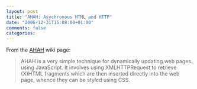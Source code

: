 ```yaml
---
layout: post
title: "AHAH: Asychronous HTML and HTTP"
date: "2006-12-31T15:08:00+01:00"
comments: false
categories: 
---
```


<p>From the <a href="http://microformats.org/wiki/rest/ahah">AHAH</a> wiki page:</p>

<blockquote>
<p>AHAH is a very simple technique for dynamically updating web pages using JavaScript. It involves using XMLHTTPRequest to retrieve (X)HTML fragments which are then inserted directly into the web page, whence they can be styled using CSS.</p>
</blockquote>



